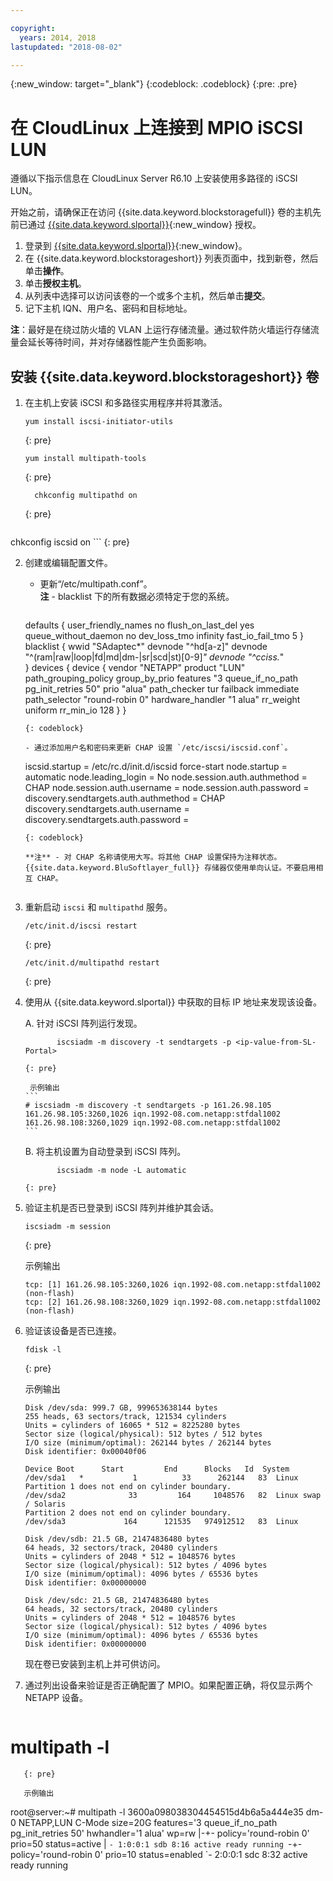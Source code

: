 ```yaml
---

copyright:
  years: 2014, 2018
lastupdated: "2018-08-02"

---
```

{:new_window: target="_blank"}
{:codeblock: .codeblock}
{:pre: .pre}

# 在 CloudLinux 上连接到 MPIO iSCSI LUN

遵循以下指示信息在 CloudLinux Server R6.10 上安装使用多路径的 iSCSI LUN。

开始之前，请确保正在访问 {{site.data.keyword.blockstoragefull}} 卷的主机先前已通过 [{{site.data.keyword.slportal}}](https://control.softlayer.com/){:new_window} 授权。

1. 登录到 [{{site.data.keyword.slportal}}](https://control.softlayer.com/){:new_window}。 
2. 在 {{site.data.keyword.blockstorageshort}} 列表页面中，找到新卷，然后单击**操作**。
3. 单击**授权主机**。
4. 从列表中选择可以访问该卷的一个或多个主机，然后单击**提交**。
5. 记下主机 IQN、用户名、密码和目标地址。

**注**：最好是在绕过防火墙的 VLAN 上运行存储流量。通过软件防火墙运行存储流量会延长等待时间，并对存储器性能产生负面影响。

## 安装 {{site.data.keyword.blockstorageshort}} 卷

1. 在主机上安装 iSCSI 和多路径实用程序并将其激活。
   ```
   yum install iscsi-initiator-utils
   ```
   {: pre}
   
   ```
   yum install multipath-tools
   
   ```
   {: pre}
   
   ```
     chkconfig multipathd on
     ```
   {: pre}
   
   ```
chkconfig iscsid on
      ```
   {: pre}

2. 创建或编辑配置文件。
   - 更新“/etc/multipath.conf”。<br/>**注** - blacklist 下的所有数据必须特定于您的系统。
     ```
   defaults {
   user_friendly_names no
        flush_on_last_del       yes
        queue_without_daemon    no
        dev_loss_tmo            infinity
        fast_io_fail_tmo        5
     }
     blacklist {
   wwid "SAdaptec*"
   devnode "^hd[a-z]"
   devnode "^(ram|raw|loop|fd|md|dm-|sr|scd|st)[0-9]*"
   devnode "^cciss.*"  
   }
   devices {
   device {
   vendor "NETAPP"
   product "LUN"
   path_grouping_policy group_by_prio
   features "3 queue_if_no_path pg_init_retries 50"
   prio "alua"
   path_checker tur
   failback immediate
   path_selector "round-robin 0"
   hardware_handler "1 alua"
   rr_weight uniform
   rr_min_io 128
   }
   }
     ```
     {: codeblock}

   - 通过添加用户名和密码来更新 CHAP 设置 `/etc/iscsi/iscsid.conf`。
   
     ```
     iscsid.startup = /etc/rc.d/init.d/iscsid force-start
     node.startup = automatic
     node.leading_login = No
     node.session.auth.authmethod = CHAP
     node.session.auth.username = <USER NAME VALUE FROM PORTAL>
     node.session.auth.password = <PASSWORD VALUE FROM PORTAL>
     discovery.sendtargets.auth.authmethod = CHAP
     discovery.sendtargets.auth.username = <USER NAME VALUE FROM PORTAL>
     discovery.sendtargets.auth.password = <PASSWORD VALUE FROM PORTAL>
     ```
     {: codeblock}
   
     **注** - 对 CHAP 名称请使用大写。将其他 CHAP 设置保持为注释状态。{{site.data.keyword.BluSoftlayer_full}} 存储器仅使用单向认证。不要启用相互 CHAP。


3. 重新启动 `iscsi` 和 `multipathd` 服务。
   ```
   /etc/init.d/iscsi restart   
   ```
   {: pre}
   
   ```
   /etc/init.d/multipathd restart   
   ```
   {: pre}
 
4. 使用从 {{site.data.keyword.slportal}} 中获取的目标 IP 地址来发现该设备。

     A. 针对 iSCSI 阵列运行发现。
     ```
            iscsiadm -m discovery -t sendtargets -p <ip-value-from-SL-Portal>
     ```
       {: pre}
     
        示例输出
       ```
       # iscsiadm -m discovery -t sendtargets -p 161.26.98.105
       161.26.98.105:3260,1026 iqn.1992-08.com.netapp:stfdal1002
       161.26.98.108:3260,1029 iqn.1992-08.com.netapp:stfdal1002
       ```

     B. 将主机设置为自动登录到 iSCSI 阵列。
     ```
            iscsiadm -m node -L automatic
     ```
       {: pre}

5. 验证主机是否已登录到 iSCSI 阵列并维护其会话。
   ```
   iscsiadm -m session
   ```
   {: pre}
   
   示例输出
   ```
   tcp: [1] 161.26.98.105:3260,1026 iqn.1992-08.com.netapp:stfdal1002 (non-flash)
   tcp: [2] 161.26.98.108:3260,1029 iqn.1992-08.com.netapp:stfdal1002 (non-flash)
   ```


6. 验证该设备是否已连接。
   ```
   fdisk -l 
   ```
   {: pre}
    
   示例输出
   ```
   Disk /dev/sda: 999.7 GB, 999653638144 bytes
   255 heads, 63 sectors/track, 121534 cylinders
   Units = cylinders of 16065 * 512 = 8225280 bytes
   Sector size (logical/physical): 512 bytes / 512 bytes
   I/O size (minimum/optimal): 262144 bytes / 262144 bytes
   Disk identifier: 0x00040f06

   Device Boot      Start         End      Blocks   Id  System
   /dev/sda1   *           1          33      262144   83  Linux
   Partition 1 does not end on cylinder boundary.
   /dev/sda2              33         164     1048576   82  Linux swap / Solaris
   Partition 2 does not end on cylinder boundary.
   /dev/sda3             164      121535   974912512   83  Linux

   Disk /dev/sdb: 21.5 GB, 21474836480 bytes
   64 heads, 32 sectors/track, 20480 cylinders
   Units = cylinders of 2048 * 512 = 1048576 bytes
   Sector size (logical/physical): 512 bytes / 4096 bytes
   I/O size (minimum/optimal): 4096 bytes / 65536 bytes
   Disk identifier: 0x00000000

   Disk /dev/sdc: 21.5 GB, 21474836480 bytes
   64 heads, 32 sectors/track, 20480 cylinders
   Units = cylinders of 2048 * 512 = 1048576 bytes
   Sector size (logical/physical): 512 bytes / 4096 bytes
   I/O size (minimum/optimal): 4096 bytes / 65536 bytes
   Disk identifier: 0x00000000
   ```
    
     现在卷已安装到主机上并可供访问。

7. 通过列出设备来验证是否正确配置了 MPIO。如果配置正确，将仅显示两个 NETAPP 设备。

   ```
# multipath -l
```
   {: pre}
   
   示例输出
   ```
   root@server:~# multipath -l
   3600a098038304454515d4b6a5a444e35 dm-0 NETAPP,LUN C-Mode
   size=20G features='3 queue_if_no_path pg_init_retries 50' hwhandler='1 alua' wp=rw
   |-+- policy='round-robin 0' prio=50 status=active
   | `- 1:0:0:1 sdb 8:16 active ready running
   `-+- policy='round-robin 0' prio=10 status=enabled
   `- 2:0:0:1 sdc 8:32 active ready running
   ```
